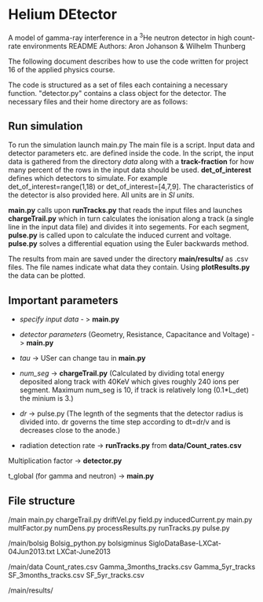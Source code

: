 # Helium DEtector
A model of gamma-ray interference in a $^3$He neutron detector in high count-rate environments
README
Authors:
Aron Johanson & Wilhelm Thunberg

The following document describes how to use the code written for project 16
of the applied physics course.

The code is structured as a set of files each containing a necessary function.
"detector.py" contains a class object for the detector.
The necessary files and their home directory are as follows:


## Run simulation
To run the simulation launch main.py
The main file is a script. Input data and detector parameters etc. are defined inside the code.
In the script, the input data is gathered from the directory *data* along with a **track-fraction** for how many percent of the rows in the input data should be used.
**det_of_interest** defines which detectors to simulate. For example det_of_interest=range(1,18)
or det_of_interest=[4,7,9].
The characteristics of the detector is also provided here. All units are in *SI units*.

**main.py** calls upon **runTracks.py** that reads the input files and launches **chargeTrail.py**
which in turn calculates the ionisation along a track (a single line in the input data file) and divides it into segements.
For each segment, **pulse.py** is called upon to calculate the induced current and voltage.
**pulse.py** solves a differential equation using the Euler backwards method.

The results from main are saved under the directory **main/results/** as .csv files. The file names indicate
what data they contain. Using **plotResults.py** the data can be plotted.

## Important parameters

- *specify input data* - > **main.py**

- *detector parameters* (Geometry, Resistance, Capacitance and Voltage) - > **main.py**

- *tau* -> USer can change tau in **main.py**

- *num_seg* -> **chargeTrail.py** (Calculated by dividing total energy deposited along track with 40KeV
which gives roughly 240 ions per segment. Maximum num_seg is 10, if track is relatively long (0.1*L_det) the minium is 3.)

- *dr* -> pulse.py (The legnth of the segments that the detector radius is divided into.
dr governs the time step according to dt=dr/v and is decreases close to the anode.)

- radiation detection rate -> **runTracks.py** from **data/Count_rates.csv**

Multiplication factor -> **detector.py**

t_global (for gamma and neutron) -> **main.py** 


## File structure
/main
main.py
chargeTrail.py
driftVel.py
field.py
inducedCurrent.py
main.py
multFactor.py
numDens.py
processResults.py
runTracks.py
pulse.py 

/main/bolsig
Bolsig_python.py
bolsigminus
SigloDataBase-LXCat-04Jun2013.txt
LXCat-June2013

/main/data
Count_rates.csv
Gamma_3months_tracks.csv
Gamma_5yr_tracks
SF_3months_tracks.csv
SF_5yr_tracks.csv

/main/results/

